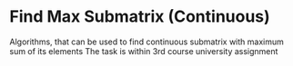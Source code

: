 # Find Max Submatrix (Continuous)
Algorithms, that can be used to find continuous submatrix with maximum sum of its elements
The task is within 3rd course university assignment
